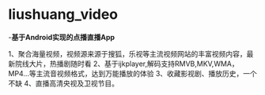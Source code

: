 # liushuang_video
-**基于Android实现的点播直播App**

  1、聚合海量视频，视频源来源于搜狐，乐视等主流视频网站的丰富视频内容，最新院线大片，热播剧随时看
  2、基于ijkplayer,解码支持RMVB,MKV,WMA，MP4...等主流音视频格式，达到万能播放的体验
  3、收藏影视剧、播放历史，一个不缺
  4、直播高清央视及卫视节目。
